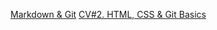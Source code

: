 
[Markdown & Git](https://katemishko.github.io/rsschool-cv/cv)
[CV#2. HTML, CSS & Git Basics](https://katemishko.github.io/rsschool-cv/)

